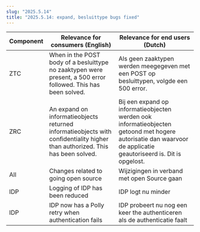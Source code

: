 ```yaml
---
slug: "2025.5.14"
title: "2025.5.14: expand, besluittype bugs fixed"
---
```


| Component | Relevance for consumers (English)                                                                                            | Relevance for end users (Dutch)                                                                                                                                 |
| --------- | ---------------------------------------------------------------------------------------------------------------------------- | --------------------------------------------------------------------------------------------------------------------------------------------------------------- |
| ZTC       | When in the POST body of a besluittype no zaaktypen were present, a 500 error followed. This has been solved.                | Als geen zaaktypen werden meegegeven met een POST op besluittypen, volgde een 500 error.                                                                        |
| ZRC       | An expand on informatieobjects returned informatieobjects with confidentiality higher than authorized. This has been solved. | Bij een expand op informatieobjecten werden ook informatieobjecten getoond met hogere autorisatie dan waarvoor de applicatie geautoriseerd is. Dit is opgelost. |
| All       | Changes related to going open source                                                                                         | Wijzigingen in verband met open Source gaan                                                                                                                     |
| IDP       | Logging of IDP has been reduced                                                                                              | IDP logt nu minder                                                                                                                                              |
| IDP       | IDP now has a Polly retry when authentication fails                                                                          | IDP probeert nu nog een keer the authenticeren als de authenticatie faalt                                                                                       |
